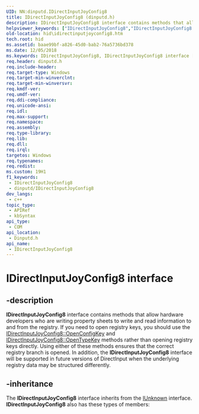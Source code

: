 ```yaml
---
UID: NN:dinputd.IDirectInputJoyConfig8
title: IDirectInputJoyConfig8 (dinputd.h)
description: IDirectInputJoyConfig8 interface contains methods that allow hardware developers who are writing property sheets to write and read information to and from the registry.
helpviewer_keywords: ["IDirectInputJoyConfig8","IDirectInputJoyConfig8 interface [Human Input Devices]","IDirectInputJoyConfig8 interface [Human Input Devices]","described","di_ref_75413607-c6c1-4341-892a-7f313a0ed9d5.xml","dinputd/IDirectInputJoyConfig8","hid.idirectinputjoyconfig8"]
old-location: hid\idirectinputjoyconfig8.htm
tech.root: hid
ms.assetid: baae99bf-a826-45d0-bab2-76a5736bd378
ms.date: 12/05/2018
ms.keywords: IDirectInputJoyConfig8, IDirectInputJoyConfig8 interface [Human Input Devices], IDirectInputJoyConfig8 interface [Human Input Devices],described, di_ref_75413607-c6c1-4341-892a-7f313a0ed9d5.xml, dinputd/IDirectInputJoyConfig8, hid.idirectinputjoyconfig8
req.header: dinputd.h
req.include-header: 
req.target-type: Windows
req.target-min-winverclnt: 
req.target-min-winversvr: 
req.kmdf-ver: 
req.umdf-ver: 
req.ddi-compliance: 
req.unicode-ansi: 
req.idl: 
req.max-support: 
req.namespace: 
req.assembly: 
req.type-library: 
req.lib: 
req.dll: 
req.irql: 
targetos: Windows
req.typenames: 
req.redist: 
ms.custom: 19H1
f1_keywords:
 - IDirectInputJoyConfig8
 - dinputd/IDirectInputJoyConfig8
dev_langs:
 - c++
topic_type:
 - APIRef
 - kbSyntax
api_type:
 - COM
api_location:
 - Dinputd.h
api_name:
 - IDirectInputJoyConfig8
---
```


# IDirectInputJoyConfig8 interface


## -description

<b>IDirectInputJoyConfig8</b> interface contains methods that allow hardware developers who are writing property sheets 
 to write and read information to and from the registry. If you need to open registry keys, you should use the 
 <a href="/previous-versions/windows/hardware/drivers/ff540995(v=vs.85)">IDirectInputJoyConfig8::OpenConfigKey</a> and 
 <a href="/windows/desktop/api/dinputd/nf-dinputd-idirectinputjoyconfig8-opentypekey">IDirectInputJoyConfig8::OpenTypeKey</a> methods rather 
 than opening registry keys directly. Using either of these methods ensures that the correct registry branch is opened. 
 In addition, the <b>IDirectInputJoyConfig8</b> interface will be supported in future versions of DirectInput when the underlying registry data 
 may be structured differently.

## -inheritance

The <b>IDirectInputJoyConfig8</b> interface inherits from the <a href="/windows/desktop/api/unknwn/nn-unknwn-iunknown">IUnknown</a> interface. <b>IDirectInputJoyConfig8</b> also has these types of members:

